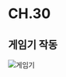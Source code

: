 # CH.30
## 게임기 작동
![게임기](https://user-images.githubusercontent.com/59993347/113729094-a7d6dc80-9731-11eb-8e84-a6393426ed7f.gif)
